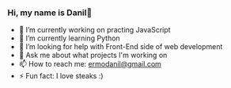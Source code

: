 ### Hi, my name is Danil👋

- 🔭 I’m currently working on practing JavaScript 
- 🌱 I’m currently learning Python
- 🤔 I’m looking for help with Front-End side of web development
- 💬 Ask me about what projects I'm working on
- 📫 How to reach me: ermodanil@gmail.com
- ⚡ Fun fact: I love steaks :)


